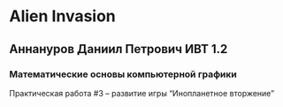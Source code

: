 # Alien Invasion
## Аннануров Даниил Петрович ИВТ 1.2
### Математические основы компьютерной графики

Практическая работа #3 – развитие игры “Инопланетное
вторжение”